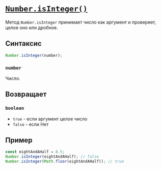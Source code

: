 # [`Number.isInteger()`](../index.md)

Метод `Number.isInteger` принимает число как аргумент и проверяет, целое оно или дробное.

## Синтаксис

```js
Number.isInteger(number);
```

### `number`

Число.

## Возвращает

### `boolean`

- `true` - если аргумент целое число
- `false` - если Нет

## Пример

```js
const eightAndAHalf = 8.5;
Number.isInteger(eightAndAHalf); // false
Number.isInteger(Math.floor(eightAndAHalf)); // true
```
